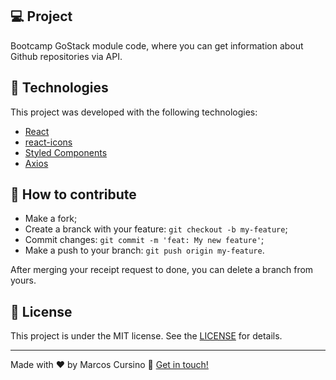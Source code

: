 ## 💻 Project


Bootcamp GoStack module code, where you can get information about Github repositories via API.

## :rocket: Technologies

This project was developed with the following technologies:

- [React](https://reactjs.org)
- [react-icons](https://react-icons.github.io/react-icons/)
- [Styled Components](https://styled-components.com/)
- [Axios](https://github.com/axios/axios)

## 🤔 How to contribute

- Make a fork;
- Create a branck with your feature: `git checkout -b my-feature`;
- Commit changes: `git commit -m 'feat: My new feature'`;
- Make a push to your branch: `git push origin my-feature`.

After merging your receipt request to done, you can delete a branch from yours.

## :memo: License

This project is under the MIT license. See the [LICENSE](LICENSE.md) for details.

---

Made with ♥ by Marcos Cursino :wave: [Get in touch!](https://www.linkedin.com/in/marcos-cursino/)
